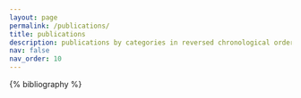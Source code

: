 ```yaml
---
layout: page
permalink: /publications/
title: publications
description: publications by categories in reversed chronological order. generated by jekyll-scholar.
nav: false
nav_order: 10
---
```


<!-- _pages/publications.md -->
<div class="publications">

{% bibliography %}

</div>

